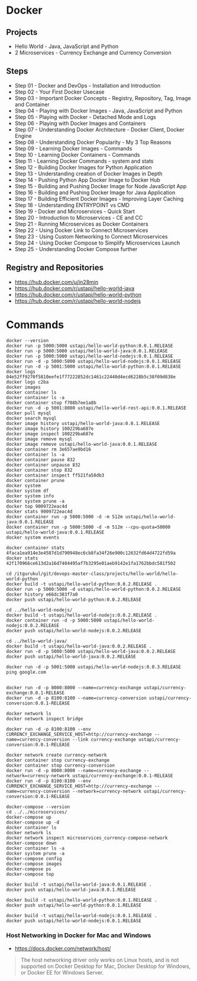 # Docker

## Projects
- Hello World - Java, JavaScript and Python
- 2 Microservices - Currency Exchange and Currency Conversion

## Steps
- Step 01 - Docker and DevOps - Installation and Introduction
- Step 02 - Your First Docker Usecase
- Step 03 - Important Docker Concepts - Registry, Repository, Tag, Image and Container
- Step 04 - Playing with Docker Images - Java, JavaScript and Python
- Step 05 - Playing with Docker - Detached Mode and Logs
- Step 06 - Playing with Docker Images and Containers
- Step 07 - Understanding Docker Architecture - Docker Client, Docker Engine
- Step 08 - Understanding Docker Popularity - My 3 Top Reasons
- Step 09 - Learning Docker Images - Commands
- Step 10 - Learning Docker Containers - Commands
- Step 11 - Learning Docker Commands - system and stats
- Step 12 - Building Docker Images for Python Application
- Step 13 - Understanding creation of Docker Images in Depth
- Step 14 - Pushing Python App Docker Image to Docker Hub
- Step 15 - Building and Pushing Docker Image for Node JavaScript App
- Step 16 - Building and Pushing Docker Image for Java Application
- Step 17 - Building Efficient Docker Images - Improving Layer Caching
- Step 18 - Understanding ENTRYPOINT vs CMD
- Step 19 - Docker and Microservices - Quick Start
- Step 20 - Introduction to Microservices - CE and CC
- Step 21 - Running Microservices as Docker Containers
- Step 22 - Using Docker Link to Connect Microservices
- Step 23 - Using Custom Networking to Connect Microservices
- Step 24 - Using Docker Compose to Simplify Microservices Launch
- Step 25 - Understanding Docker Compose further


## Registry and Repositories

- https://hub.docker.com/u/in28min
- https://hub.docker.com/r/ustapi/hello-world-java
- https://hub.docker.com/r/ustapi/hello-world-python
- https://hub.docker.com/r/ustapi/hello-world-nodejs

# Commands

```
docker --version
docker run -p 5000:5000 ustapi/hello-world-python:0.0.1.RELEASE
docker run -p 5000:5000 ustapi/hello-world-java:0.0.1.RELEASE
docker run -p 5000:5000 ustapi/hello-world-nodejs:0.0.1.RELEASE
docker run -d -p 5000:5000 ustapi/hello-world-nodejs:0.0.1.RELEASE
docker run -d -p 5001:5000 ustapi/hello-world-python:0.0.1.RELEASE
docker logs 04e52ff9270f5810eefe1f77222852dc1461c22440d4ecd6228b5c38f09d838e
docker logs c2ba
docker images
docker container ls
docker container ls -a
docker container stop f708b7ee1a8b
docker run -d -p 5001:8080 ustapi/hello-world-rest-api:0.0.1.RELEASE
docker pull mysql
docker search mysql
docker image history ustapi/hello-world-java:0.0.1.RELEASE
docker image history 100229ba687e
docker image inspect 100229ba687e
docker image remove mysql
docker image remove ustapi/hello-world-java:0.0.1.RELEASE
docker container rm 3e657ae9bd16
docker container ls -a
docker container pause 832
docker container unpause 832
docker container stop 832
docker container inspect ff521fa58db3
docker container prune
docker system
docker system df
docker system info
docker system prune -a
docker top 9009722eac4d
docker stats 9009722eac4d
docker container run -p 5000:5000 -d -m 512m ustapi/hello-world-java:0.0.1.RELEASE
docker container run -p 5000:5000 -d -m 512m --cpu-quota=50000  ustapi/hello-world-java:0.0.1.RELEASE
docker system events

docker container stats 4faca1ea914e3e4587d1d790948ec6cb8fa34f26e900c12632fd64d4722fd59a
docker stats 42f170966ce613d2a16d7404495af7b3295e01aeb9142e1fa1762bbdc581f502

cd /itgurukul/git/devops-master-class/projects/hello-world/hello-world-python 
docker build -t ustapi/hello-world-python:0.0.2.RELEASE . 
docker run -p 5000:5000 -d ustapi/hello-world-python:0.0.2.RELEASE
docker history e66dc383f7a0
docker push ustapi/hello-world-python:0.0.2.RELEASE

cd ../hello-world-nodejs/
docker build -t ustapi/hello-world-nodejs:0.0.2.RELEASE . 
docker container run -d -p 5000:5000 ustapi/hello-world-nodejs:0.0.2.RELEASE
docker push ustapi/hello-world-nodejs:0.0.2.RELEASE

cd ../hello-world-java/
docker build -t ustapi/hello-world-java:0.0.2.RELEASE . 
docker run -d -p 5000:5000 ustapi/hello-world-java:0.0.2.RELEASE
docker push ustapi/hello-world-java:0.0.2.RELEASE

docker run -d -p 5001:5000 ustapi/hello-world-nodejs:0.0.3.RELEASE ping google.com


docker run -d -p 8000:8000 --name=currency-exchange ustapi/currency-exchange:0.0.1-RELEASE
docker run -d -p 8100:8100 --name=currency-conversion ustapi/currency-conversion:0.0.1-RELEASE

docker network ls
docker network inspect bridge

docker run -d -p 8100:8100 --env CURRENCY_EXCHANGE_SERVICE_HOST=http://currency-exchange --name=currency-conversion --link currency-exchange ustapi/currency-conversion:0.0.1-RELEASE

docker network create currency-network
docker container stop currency-exchange
docker container stop currency-conversion
docker run -d -p 8000:8000 --name=currency-exchange --network=currency-network ustapi/currency-exchange:0.0.1-RELEASE
docker run -d -p 8100:8100 --env CURRENCY_EXCHANGE_SERVICE_HOST=http://currency-exchange --name=currency-conversion --network=currency-network ustapi/currency-conversion:0.0.1-RELEASE

docker-compose --version
cd ../../microservices/
docker-compose up
docker-compose up -d
docker container ls
docker network ls
docker network inspect microservices_currency-compose-network
docker-compose down
docker container ls -a
docker system prune -a
docker-compose config
docker-compose images
docker-compose ps
docker-compose top

```


```
docker build -t ustapi/hello-world-java:0.0.1.RELEASE .
docker push ustapi/hello-world-java:0.0.1.RELEASE

docker build -t ustapi/hello-world-python:0.0.1.RELEASE .
docker push ustapi/hello-world-python:0.0.1.RELEASE

docker build -t ustapi/hello-world-nodejs:0.0.1.RELEASE .
docker push ustapi/hello-world-nodejs:0.0.1.RELEASE
```

### Host Networking in Docker for Mac and Windows

- https://docs.docker.com/network/host/

>The host networking driver only works on Linux hosts, and is not supported on Docker Desktop for Mac, Docker Desktop for Windows, or Docker EE for Windows Server.

